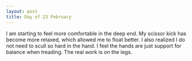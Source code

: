 ```yaml
---
layout: post
title: Day of 23 February
---
```

I am starting to feel more comfortable in the deep end. My scissor kick has become more relaxed, which allowed me to float better. I also realized I do not need to scull so hard in the hand. I feel the hands are just support for balance when treading. The real work is on the legs. 